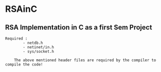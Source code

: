 # RSAinC
## RSA Implementation in C as a first Sem Project 

``` 
Required :
        - netdb.h
        - netinet/in.h
        - sys/socket.h
    
    The above mentioned header files are required by the compiler to compile the code!

```